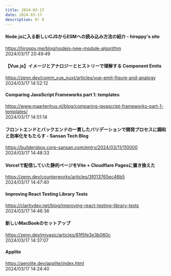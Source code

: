 ```yaml
---
title: 2024-03-17
date: 2024-03-17
description: B! 8
---
```


#### Node.jsに入る新しいCJSからESMへの読み込み方法の紹介 - hiroppy's site
https://hiroppy.me/blog/nodejs-new-module-algorithm<br>
2024/03/17 20:49:49<br>


#### 【Vue.js】イメージとアナロジーとヒストリーで理解する Component Emits
https://zenn.dev/comm_vue_nuxt/articles/vue-emit-figure-and-analogy<br>
2024/03/17 14:52:12<br>


#### Comparing JavaScript Frameworks part 1: templates
https://www.maartenhus.nl/blog/comparing-javascript-frameworks-part-1-templates/<br>
2024/03/17 14:51:14<br>


#### フロントエンドとバックエンドの一貫したバリデーションで開発プロセスに調和と効率化をもたらす - Sansan Tech Blog
https://buildersbox.corp-sansan.com/entry/2024/03/11/110000<br>
2024/03/17 14:48:33<br>


#### Vercelで配信していた静的ページをVite + Cloudflare Pagesに置き換えた
https://zenn.dev/counterworks/articles/3f013765ec46b5<br>
2024/03/17 14:47:40<br>


#### Improving React Testing Library Tests
https://claritydev.net/blog/improving-react-testing-library-tests<br>
2024/03/17 14:46:36<br>


#### 新しいMacBookのセットアップ
https://zenn.dev/miyasic/articles/81f5fe3e3b060c<br>
2024/03/17 14:37:07<br>


#### Applite
https://aerolite.dev/applite/index.html<br>
2024/03/17 14:24:40<br>


